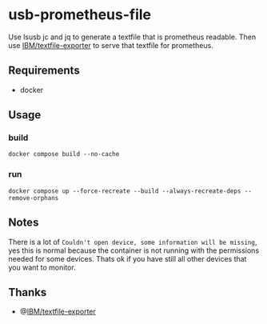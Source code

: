 # usb-prometheus-file
Use lsusb jc and jq to generate a textfile that is prometheus readable. Then use [IBM/textfile-exporter](https://github.com/IBM/textfile-exporter) to serve that textfile for prometheus.

## Requirements
- docker

## Usage
### build
```
docker compose build --no-cache
```
### run
```
docker compose up --force-recreate --build --always-recreate-deps --remove-orphans
```

## Notes

There is a lot of `Couldn't open device, some information will be missing`, yes this is normal because the container is not running with the permissions needed for some devices. Thats ok if you have still all other devices that you want to monitor.

## Thanks
- @[IBM/textfile-exporter](https://github.com/IBM/textfile-exporter)
